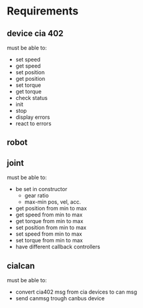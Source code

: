 Requirements
============


device cia 402
--------------

must be able to:
 - set speed
 - get speed
 - set position
 - get position
 - set torque
 - get torque
 - check status
 - init
 - stop
 - display errors
 - react to errors


robot
-----

joint
-----
must be able to:
 - be set in constructor
   - gear ratio
   - max-min pos, vel, acc.
 - get position from min to max
 - get speed from min to max
 - get torque from min to max
 - set position from min to max
 - set speed from min to max
 - set torque from min to max
 - have different callback controllers

ciaIcan
-------
must be able to:
  - convert cia402 msg from cia devices to can msg
  - send canmsg trough canbus device
